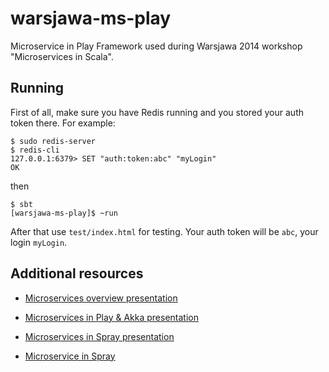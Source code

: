 warsjawa-ms-play
================

Microservice in Play Framework used during Warsjawa 2014 workshop "Microservices in Scala".

Running
-----

First of all, make sure you have Redis running and you stored your auth token there. For example:

```
$ sudo redis-server
$ redis-cli
127.0.0.1:6379> SET "auth:token:abc" "myLogin"
OK
```

then

```
$ sbt
[warsjawa-ms-play]$ ~run
```

After that use `test/index.html` for testing. Your auth token will be `abc`, your login `myLogin`.

Additional resources
--------------------

* [Microservices overview presentation](http://www.slideshare.net/luksow/microservices-workshopiteratorswarsjawa2014)

* [Microservices in Play & Akka presentation](http://www.slideshare.net/luksow/microservices-playworkshopiteratorswarsjawa2014)

* [Microservices in Spray presentation](http://www.slideshare.net/luksow/microservices-sprayworkshopiteratorswarsjawa2014)

* [Microservice in Spray](https://github.com/TheIterators/warsjawa-ms-spray)
